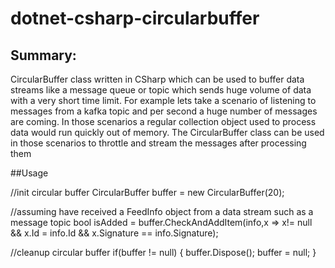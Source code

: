 # dotnet-csharp-circularbuffer

## Summary:
CircularBuffer class written in CSharp which can be used to buffer data streams like a message queue or topic which sends huge volume of data with a very short time limit.  For example lets take a scenario of listening to messages from a kafka topic and per second a huge number of messages are coming. In those scenarios a regular collection object used to process data would run quickly out of memory. The CircularBuffer class can be used in those scenarios to throttle and stream the messages after processing them

##Usage

//init circular buffer
CircularBuffer<FeedInfo> buffer = new CircularBuffer<FeedInfo>(20);
  
//assuming have received a FeedInfo object from a data stream such as a message topic
bool isAdded = buffer.CheckAndAddItem(info,x => x!= null && x.Id = info.Id && x.Signature == info.Signature);

//cleanup circular buffer
if(buffer != null)
{
  buffer.Dispose();
  buffer = null;
}
